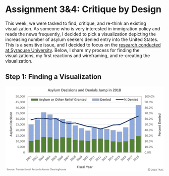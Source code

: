 # Assignment 3&4: Critique by Design

This week, we were tasked to find, critique, and re-think an existing visualization. As someone who is very interested in immigration policy and reads the news frequently, I decided to pick a visualization depicting the increasing number of asylum seekers denied entry into the United States. This is a sensitive issue, and I decided to focus on the [research conducted at Syracuse University](https://trac.syr.edu/immigration/reports/539/). Below, I share my process for finding the visualizations, my first reactions and wireframing, and re-creating the visualization.

## Step 1: Finding a Visualization
![Assylum Cases](/DataVizAsylumCases.png)
